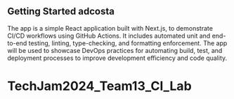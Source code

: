 ## Getting Started adcosta

The app is a simple React application built with Next.js, to demonstrate CI/CD workflows using GitHub Actions. It includes automated unit and end-to-end testing, linting, type-checking, and formatting enforcement. The app will be used to showcase DevOps practices for automating build, test, and deployment processes to improve development efficiency and code quality.

# TechJam2024_Team13_CI_Lab

